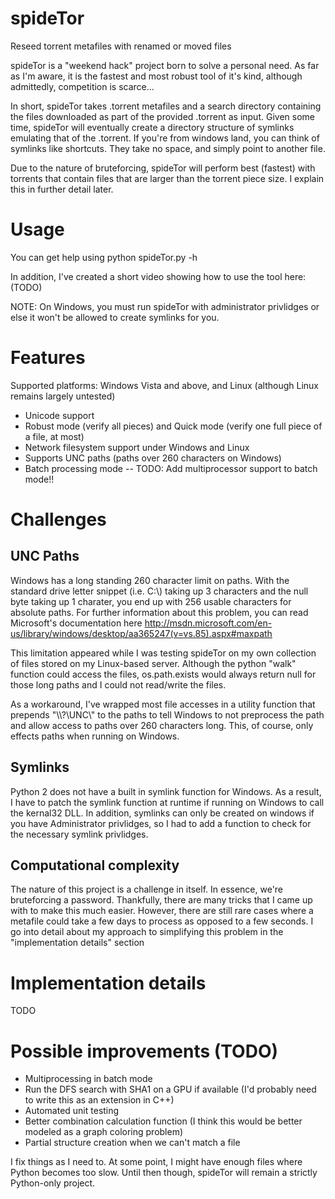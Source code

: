 spideTor
========

Reseed torrent metafiles with renamed or moved files

spideTor is a "weekend hack" project born to solve a personal need. As far as I'm aware, it is the fastest and most robust tool of it's kind, although admittedly, competition is scarce...

In short, spideTor takes .torrent metafiles and a search directory containing the files downloaded as part of the provided .torrent as input. Given some time, spideTor will eventually create a directory structure of symlinks emulating that of the .torrent.  If you're from windows land, you can think of symlinks like shortcuts. They take no space, and simply point to another file.

Due to the nature of bruteforcing, spideTor will perform best (fastest) with torrents that contain files that are larger than the torrent piece size. I explain this in further detail later.


Usage
=====

You can get help using
python spideTor.py -h

In addition, I've created a short video showing how to use the tool here: (TODO)

NOTE: On Windows, you must run spideTor with administrator privlidges or else it won't be allowed to create symlinks for you. 

Features
========

Supported platforms: Windows Vista and above, and Linux (although Linux remains largely untested)

* Unicode support
* Robust mode (verify all pieces) and Quick mode (verify one full piece of a file, at most)
* Network filesystem support under Windows and Linux
* Supports UNC paths (paths over 260 characters on Windows)
* Batch processing mode -- TODO: Add multiprocessor support to batch mode!!

Challenges
==========

UNC Paths
---------
Windows has a long standing 260 character limit on paths. With the standard drive letter snippet (i.e. C:\\) taking up 3 characters and the null byte taking up 1 charater, you end up with 256 usable characters for absolute paths. For further information about this problem, you can read Microsoft's documentation here http://msdn.microsoft.com/en-us/library/windows/desktop/aa365247(v=vs.85).aspx#maxpath

This limitation appeared while I was testing spideTor on my own collection of files stored on my Linux-based server. Although the python "walk" function could access the files, os.path.exists would always return null for those long paths and I could not read/write the files. 

As a workaround, I've wrapped most file accesses in a utility function that prepends "\\\\?\\UNC\\" to the paths to tell Windows to not preprocess the path and allow access to paths over 260 characters long. This, of course, only effects paths when running on Windows.

Symlinks
--------
Python 2 does not have a built in symlink function for Windows. As a result, I have to patch the symlink function at runtime if running on Windows to call the kernal32 DLL. In addition, symlinks can only be created on windows if you have Administrator privlidges, so I had to add a function to check for the necessary symlink privlidges. 

Computational complexity
------------------------
The nature of this project is a challenge in itself. In essence, we're bruteforcing a password. Thankfully, there are many tricks that I came up with to make this much easier. However, there are still rare cases where a metafile could take a few days to process as opposed to a few seconds. I go into detail about my approach to simplifying this problem in the "implementation details" section


Implementation details
======================
TODO

Possible improvements (TODO)
============================
- Multiprocessing in batch mode
- Run the DFS search with SHA1 on a GPU if available (I'd probably need to write this as an extension in C++)
- Automated unit testing
- Better combination calculation function (I think this would be better modeled as a graph coloring problem)
- Partial structure creation when we can't match a file

I fix things as I need to. At some point, I might have enough files where Python becomes too slow. Until then though, spideTor will remain a strictly Python-only project.
